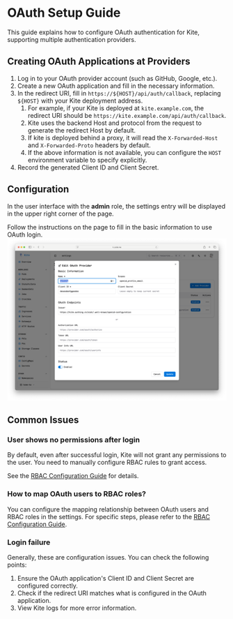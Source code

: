 # OAuth Setup Guide

This guide explains how to configure OAuth authentication for Kite, supporting multiple authentication providers.

## Creating OAuth Applications at Providers

1. Log in to your OAuth provider account (such as GitHub, Google, etc.).
2. Create a new OAuth application and fill in the necessary information.
3. In the redirect URI, fill in `https://${HOST}/api/auth/callback`, replacing `${HOST}` with your Kite deployment address.
   1. For example, if your Kite is deployed at `kite.example.com`, the redirect URI should be `https://kite.example.com/api/auth/callback`.
   2. Kite uses the backend Host and protocol from the request to generate the redirect Host by default.
   3. If kite is deployed behind a proxy, it will read the `X-Forwarded-Host` and `X-Forwarded-Proto` headers by default.
   4. If the above information is not available, you can configure the `HOST` environment variable to specify explicitly.
4. Record the generated Client ID and Client Secret.

## Configuration

In the user interface with the **admin** role, the settings entry will be displayed in the upper right corner of the page.

Follow the instructions on the page to fill in the basic information to use OAuth login.
![OAuth](../screenshots/oauth.png)

## Common Issues

### User shows no permissions after login

By default, even after successful login, Kite will not grant any permissions to the user. You need to manually configure RBAC rules to grant access.

See the [RBAC Configuration Guide](./rbac-config) for details.

### How to map OAuth users to RBAC roles?

You can configure the mapping relationship between OAuth users and RBAC roles in the settings. For specific steps, please refer to the [RBAC Configuration Guide](./rbac-config).

### Login failure

Generally, these are configuration issues. You can check the following points:

1. Ensure the OAuth application's Client ID and Client Secret are configured correctly.
2. Check if the redirect URI matches what is configured in the OAuth application.
3. View Kite logs for more error information.

